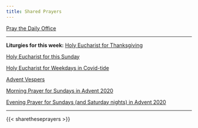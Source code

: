 ```yaml
---
title: Shared Prayers
---
```


[Pray the Daily Office](daily/)

-------------

**Liturgies for this week:**
[Holy Eucharist for Thanksgiving](holidays/he-covid-thanksgiving-a)

[Holy Eucharist for this Sunday](archive/he-current)

[Holy Eucharist for Weekdays in Covid-tide](archive/he-covid-weekday)

[Advent Vespers](archive/2020/advent-vespers)

[Morning Prayer for Sundays in Advent 2020](archive/mp-sunday-advent)

[Evening Prayer for Sundays (and Saturday nights) in Advent 2020](archive/ep-sunday-advent)

------------

{{< sharetheseprayers >}}
